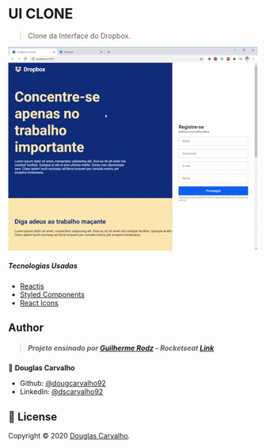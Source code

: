 # UI CLONE
> Clone da Interface do Dropbox. 

![Clone Dropbox](dropbox.gif)

##### Tecnologias Usadas
- [Reactjs](https://pt-br.reactjs.org/)
- [Styled Components ](https://styled-components.com/)
- [React Icons](https://react-icons.github.io/react-icons/)

## Author
> ##### Projeto ensinado por [Guilherme Rodz](https://github.com/guilhermerodz) - Rocketseat [Link](https://www.youtube.com/watch?v=VqP1ECc_j4M)
👤 **Douglas Carvalho**

* Github: [@dougcarvalho92](https://github.com/dougcarvalho92)
* LinkedIn: [@dscarvalho92](https://linkedin.com/in/dscarvalho92)

## 📝 License

Copyright © 2020 [Douglas Carvalho](https://github.com/dougcarvalho92).
